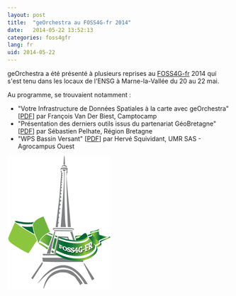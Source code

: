 ```yaml
---
layout: post
title:  "geOrchestra au FOSS4G-fr 2014"
date:   2014-05-22 13:52:13
categories: foss4gfr
lang: fr
uid: 2014-05-22
---
```


geOrchestra a été présenté à plusieurs reprises au [FOSS4G-fr](http://foss4g.osgeo.fr/) 2014 qui s'est tenu dans les locaux de l'ENSG à Marne-la-Vallée du 20 au 22 mai.

<!--more-->

Au programme, se trouvaient notamment :
 * "Votre Infrastructure de Données Spatiales à la carte avec geOrchestra" [[PDF](https://osgeo-fr.github.io/presentations_foss4gfr/2014/J1_A_14_30_GEORCHESTRA_CAMPTOCAMP/foss4gfr_2014_georchestra_vanderbiest.pdf)] par François Van Der Biest, Camptocamp
 * "Présentation des derniers outils issus du partenariat GéoBretagne" [[PDF](https://osgeo-fr.github.io/presentations_foss4gfr/2014/J1_A_15_00_GEOBRETAGNE_REGION_BRETAGNE/foss4gfr_2014_geobretagne_pelhate.pdf)] par Sébastien Pelhate, Région Bretagne
 * "WPS Bassin Versant" [[PDF](https://osgeo-fr.github.io/presentations_foss4gfr/2014/J1_B_16_00_AGROCAMPUS_UMRSAS/foss4gfr_2014_wps_bassin_versant_squividant.pdf)] par Hervé Squividant, UMR SAS - Agrocampus Ouest

![Logo FOSS4G-fr 2014](/public/icons/foss4gfr-logo.png)